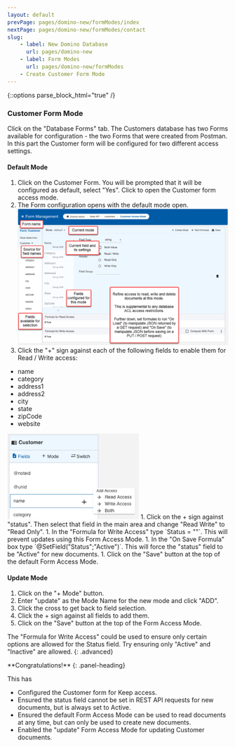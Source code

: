 ```yaml
---
layout: default
prevPage: pages/domino-new/formModes/index
nextPage: pages/domino-new/formModes/contact
slug:
    - label: New Domino Database
      url: pages/domino-new
    - label: Form Modes
      url: pages/domino-new/formModes
    - Create Customer Form Mode
---
```


{::options parse_block_html="true" /}

### Customer Form Mode

Click on the "Database Forms" tab. The Customers database has two Forms available for configuration - the two Forms that were created from Postman. In this part the Customer form will be configured for two different access settings.

#### Default Mode
1. Click on the Customer Form. You will be prompted that it will be configured as default, select "Yes". Click to open the Customer form access mode.
1. The Form configuration opens with the default mode open.
![Form Access Modes](../images/formModes/form-modes.png)
1. Click the "+" sign against each of the following fields to enable them for Read / Write access:
  - name
  - category
  - address1
  - address2
  - city
  - state
  - zipCode
  - website<br/>
<img src="../images/formModes/names_field.png" alt="Names field" width="300px"/>
1. Click on the + sign against "status". Then select that field in the main area and change "Read Write" to "Read Only".
1. In the "Formula for Write Access" type `Status = ""`. This will prevent updates using this Form Access Mode.
1. In the "On Save Formula" box type `@SetField("Status";"Active")`. This will force the "status" field to be "Active" for new documents.
1. Click on the "Save" button at the top of the default Form Access Mode.

#### Update Mode

1. Click on the "+ Mode" button.
1. Enter "update" as the Mode Name for the new mode and click "ADD".
1. Click the cross to get back to field selection.
1. Click the + sign against all fields to add them.
1. Click on the "Save" button at the top of the Form Access Mode.

The "Formula for Write Access" could be used to ensure only certain options are allowed for the Status field. Try ensuring only "Active" and "Inactive" are allowed.
{: .advanced}
<br/>

<div class="panel panel-success">
**Congratulations!**
{: .panel-heading}
<div class="panel-body">

This has

- Configured the Customer form for Keep access.
- Ensured the status field cannot be set in REST API requests for new documents, but is always set to Active.
- Ensured the default Form Access Mode can be used to read documents at any time, but can only be used to create new documents.
- Enabled the "update" Form Access Mode for updating Customer documents.

</div>
</div>